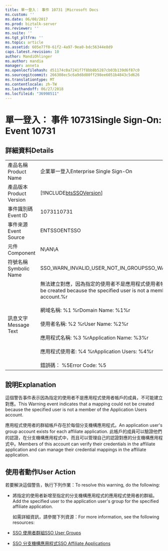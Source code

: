 ```yaml
---
title: 單一登入： 事件 10731 |Microsoft Docs
ms.custom: ''
ms.date: 06/08/2017
ms.prod: biztalk-server
ms.reviewer: ''
ms.suite: ''
ms.tgt_pltfrm: ''
ms.topic: article
ms.assetid: 605e77f0-61f2-4a97-9ea0-bdc56344e8d9
caps.latest.revision: 10
author: MandiOhlinger
ms.author: mandia
manager: anneta
ms.openlocfilehash: d51174c0a7241f7f8bb8b5287cb03b139d6f87c0
ms.sourcegitcommit: 266308ec5c6a9d8d80ff298ee6051b4843c5d626
ms.translationtype: MT
ms.contentlocale: zh-TW
ms.lasthandoff: 06/27/2018
ms.locfileid: "36998511"
---
```

# <a name="single-sign-on-event-10731"></a><span data-ttu-id="d9be9-102">單一登入： 事件 10731</span><span class="sxs-lookup"><span data-stu-id="d9be9-102">Single Sign-On: Event 10731</span></span>
## <a name="details"></a><span data-ttu-id="d9be9-103">詳細資料</span><span class="sxs-lookup"><span data-stu-id="d9be9-103">Details</span></span>  

|                 |                                                                                                                                                                                                                                                                           |
|-----------------|---------------------------------------------------------------------------------------------------------------------------------------------------------------------------------------------------------------------------------------------------------------------------|
|  <span data-ttu-id="d9be9-104">產品名稱</span><span class="sxs-lookup"><span data-stu-id="d9be9-104">Product Name</span></span>   |                                                                                                                         <span data-ttu-id="d9be9-105">企業單一登入</span><span class="sxs-lookup"><span data-stu-id="d9be9-105">Enterprise Single Sign-On</span></span>                                                                                                                         |
| <span data-ttu-id="d9be9-106">產品版本</span><span class="sxs-lookup"><span data-stu-id="d9be9-106">Product Version</span></span> |                                                                                                        [!INCLUDE[btsSSOVersion](../includes/btsssoversion-md.md)]                                                                                                         |
|    <span data-ttu-id="d9be9-107">事件識別碼</span><span class="sxs-lookup"><span data-stu-id="d9be9-107">Event ID</span></span>     |                                                                                                                                   <span data-ttu-id="d9be9-108">10731</span><span class="sxs-lookup"><span data-stu-id="d9be9-108">10731</span></span>                                                                                                                                   |
|  <span data-ttu-id="d9be9-109">事件來源</span><span class="sxs-lookup"><span data-stu-id="d9be9-109">Event Source</span></span>   |                                                                                                                                  <span data-ttu-id="d9be9-110">ENTSSO</span><span class="sxs-lookup"><span data-stu-id="d9be9-110">ENTSSO</span></span>                                                                                                                                   |
|    <span data-ttu-id="d9be9-111">元件</span><span class="sxs-lookup"><span data-stu-id="d9be9-111">Component</span></span>    |                                                                                                                                    <span data-ttu-id="d9be9-112">N\A</span><span class="sxs-lookup"><span data-stu-id="d9be9-112">N\A</span></span>                                                                                                                                    |
|  <span data-ttu-id="d9be9-113">符號名稱</span><span class="sxs-lookup"><span data-stu-id="d9be9-113">Symbolic Name</span></span>  |                                                                                                                    <span data-ttu-id="d9be9-114">SSO_WARN_INVALID_USER_NOT_IN_GROUP</span><span class="sxs-lookup"><span data-stu-id="d9be9-114">SSO_WARN_INVALID_USER_NOT_IN_GROUP</span></span>                                                                                                                     |
|  <span data-ttu-id="d9be9-115">訊息文字</span><span class="sxs-lookup"><span data-stu-id="d9be9-115">Message Text</span></span>   | <span data-ttu-id="d9be9-116">無法建立對應，因為指定的使用者不是應用程式使用者帳戶的成員。%r</span><span class="sxs-lookup"><span data-stu-id="d9be9-116">A mapping could not be created because the specified user is not a member of the Application Users account.%r</span></span><br /><br /> <span data-ttu-id="d9be9-117">網域名稱: %1 %r</span><span class="sxs-lookup"><span data-stu-id="d9be9-117">Domain Name: %1%r</span></span><br /><br /> <span data-ttu-id="d9be9-118">使用者名稱: %2 %r</span><span class="sxs-lookup"><span data-stu-id="d9be9-118">User Name: %2%r</span></span><br /><br /> <span data-ttu-id="d9be9-119">應用程式名稱: %3 %r</span><span class="sxs-lookup"><span data-stu-id="d9be9-119">Application Name: %3%r</span></span><br /><br /> <span data-ttu-id="d9be9-120">應用程式使用者: %4 %r</span><span class="sxs-lookup"><span data-stu-id="d9be9-120">Application Users: %4%r</span></span><br /><br /> <span data-ttu-id="d9be9-121">錯誤碼： %5</span><span class="sxs-lookup"><span data-stu-id="d9be9-121">Error Code: %5</span></span> |

## <a name="explanation"></a><span data-ttu-id="d9be9-122">說明</span><span class="sxs-lookup"><span data-stu-id="d9be9-122">Explanation</span></span>  
 <span data-ttu-id="d9be9-123">這個警告事件表示因為指定的使用者不是應用程式使用者帳戶的成員，不可能建立對應。</span><span class="sxs-lookup"><span data-stu-id="d9be9-123">This Warning event indicates that a mapping could not be created because the specified user is not a member of the Application Users account.</span></span>  

 <span data-ttu-id="d9be9-124">應用程式使用者的群組帳戶存在於每個分支機構應用程式。</span><span class="sxs-lookup"><span data-stu-id="d9be9-124">An application user's group account exists for each affiliate application.</span></span> <span data-ttu-id="d9be9-125">此帳戶的成員可以驗證他們的認證，在分支機構應用程式中，而且可以管理自己的認證對應的分支機構應用程式中。</span><span class="sxs-lookup"><span data-stu-id="d9be9-125">Members of this account can verify their credentials in the affiliate application and can manage their credential mappings in the affiliate application.</span></span>  

## <a name="user-action"></a><span data-ttu-id="d9be9-126">使用者動作</span><span class="sxs-lookup"><span data-stu-id="d9be9-126">User Action</span></span>  
 <span data-ttu-id="d9be9-127">若要解決這個警告，執行下列作業：</span><span class="sxs-lookup"><span data-stu-id="d9be9-127">To resolve this warning, do the following:</span></span>  

- <span data-ttu-id="d9be9-128">將指定的使用者新增至指定的分支機構應用程式的應用程式使用者的群組。</span><span class="sxs-lookup"><span data-stu-id="d9be9-128">Add the specified user to the application user's group for the specified affiliate application.</span></span>  

  <span data-ttu-id="d9be9-129">如需詳細資訊，請參閱下列資源：</span><span class="sxs-lookup"><span data-stu-id="d9be9-129">For more information, see the following resources:</span></span>  

- [<span data-ttu-id="d9be9-130">SSO 使用者群組</span><span class="sxs-lookup"><span data-stu-id="d9be9-130">SSO User Groups</span></span>](../core/sso-user-groups.md)  

- [<span data-ttu-id="d9be9-131">SSO 分支機構應用程式</span><span class="sxs-lookup"><span data-stu-id="d9be9-131">SSO Affiliate Applications</span></span>](../core/sso-affiliate-applications.md)
